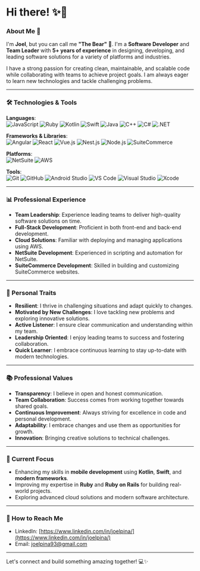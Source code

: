 # Hi there! ✨🐻

### About Me 🚀

I'm **Joel**, but you can call me **"The Bear"** 🐻. I'm a **Software Developer** and **Team Leader** with **5+ years of experience** in designing, developing, and leading software solutions for a variety of platforms and industries.

I have a strong passion for creating clean, maintainable, and scalable code while collaborating with teams to achieve project goals. I am always eager to learn new technologies and tackle challenging problems.

---

### 🛠 Technologies & Tools

**Languages**:  
![JavaScript](https://img.shields.io/badge/JavaScript-323330?style=flat&logo=javascript&logoColor=F7DF1E) ![Ruby](https://img.shields.io/badge/Ruby-CC342D?style=flat&logo=ruby&logoColor=white) ![Kotlin](https://img.shields.io/badge/Kotlin-0095D5?style=flat&logo=kotlin&logoColor=white) ![Swift](https://img.shields.io/badge/Swift-FA7343?style=flat&logo=swift&logoColor=white) ![Java](https://img.shields.io/badge/Java-ED8B00?style=flat&logo=openjdk&logoColor=white) ![C++](https://img.shields.io/badge/C++-00599C?style=flat&logo=cplusplus&logoColor=white) ![C#](https://img.shields.io/badge/C%23-239120?style=flat&logo=csharp&logoColor=white) ![.NET](https://img.shields.io/badge/.NET-5C2D91?style=flat&logo=dotnet&logoColor=white)

**Frameworks & Libraries**:  
![Angular](https://img.shields.io/badge/Angular-DD0031?style=flat&logo=angular&logoColor=white) ![React](https://img.shields.io/badge/React-20232A?style=flat&logo=react&logoColor=61DAFB) ![Vue.js](https://img.shields.io/badge/Vue.js-35495E?style=flat&logo=vue.js&logoColor=4FC08D) ![Nest.js](https://img.shields.io/badge/Nest.js-E0234E?style=flat&logo=nestjs&logoColor=white) ![Node.js](https://img.shields.io/badge/Node.js-339933?style=flat&logo=node.js&logoColor=white) ![SuiteCommerce](https://img.shields.io/badge/SuiteCommerce-2D4F6D?style=flat)

**Platforms**:  
![NetSuite](https://img.shields.io/badge/NetSuite-0089D6?style=flat&logo=oracle&logoColor=white) ![AWS](https://img.shields.io/badge/AWS-232F3E?style=flat&logo=amazon-aws&logoColor=white)

**Tools**:  
![Git](https://img.shields.io/badge/Git-F05032?style=flat&logo=git&logoColor=white) ![GitHub](https://img.shields.io/badge/GitHub-181717?style=flat&logo=github&logoColor=white) ![Android Studio](https://img.shields.io/badge/Android%20Studio-3DDC84?style=flat&logo=android-studio&logoColor=white) ![VS Code](https://img.shields.io/badge/VS%20Code-007ACC?style=flat&logo=visual-studio-code&logoColor=white) ![Visual Studio](https://img.shields.io/badge/Visual%20Studio-5C2D91?style=flat&logo=visual-studio&logoColor=white) ![Xcode](https://img.shields.io/badge/Xcode-147EFB?style=flat&logo=xcode&logoColor=white)

---

### 📊 Professional Experience
- **Team Leadership**: Experience leading teams to deliver high-quality software solutions on time.
- **Full-Stack Development**: Proficient in both front-end and back-end development.
- **Cloud Solutions**: Familiar with deploying and managing applications using AWS.
- **NetSuite Development**: Experienced in scripting and automation for NetSuite.
- **SuiteCommerce Development**: Skilled in building and customizing SuiteCommerce websites.

---

### 🌟 Personal Traits
- **Resilient**: I thrive in challenging situations and adapt quickly to changes.
- **Motivated by New Challenges**: I love tackling new problems and exploring innovative solutions.
- **Active Listener**: I ensure clear communication and understanding within my team.
- **Leadership Oriented**: I enjoy leading teams to success and fostering collaboration.
- **Quick Learner**: I embrace continuous learning to stay up-to-date with modern technologies.

---

### 📚 Professional Values
- **Transparency**: I believe in open and honest communication.
- **Team Collaboration**: Success comes from working together towards shared goals.
- **Continuous Improvement**: Always striving for excellence in code and personal development.
- **Adaptability**: I embrace changes and use them as opportunities for growth.
- **Innovation**: Bringing creative solutions to technical challenges.

---

### 🌱 Current Focus
- Enhancing my skills in **mobile development** using **Kotlin**, **Swift**, and **modern frameworks**.
- Improving my expertise in **Ruby** and **Ruby on Rails** for building real-world projects.
- Exploring advanced cloud solutions and modern software architecture.

---

### 📧 How to Reach Me
- LinkedIn: [https://www.linkedin.com/in/joelpina/](https://www.linkedin.com/in/joelpina/)
- Email: [joelpina93@gmail.com](mailto:joelpina93@gmail.com)

---

Let's connect and build something amazing together! 💻✨
